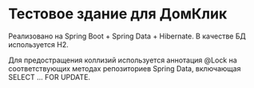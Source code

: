 # Тестовое здание для ДомКлик

Реализовано на Spring Boot + Spring Data + Hibernate. В качестве БД используется H2.

Для предостращения коллизий используется аннотация @Lock на соответствующих методах репозиториев Spring Data, включающая SELECT ... FOR UPDATE.
